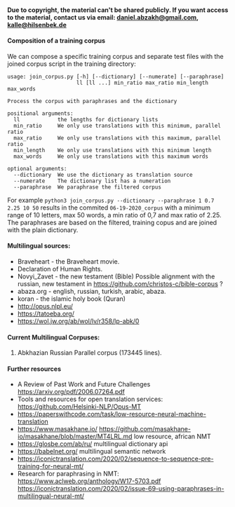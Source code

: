 #### Due to copyright, the material can't be shared publicly. If you want access to the material, contact us via email: daniel.abzakh@gmail.com, 	kalle@hilsenbek.de

#### Composition of a training corpus
We can compose a specific training corpus and separate test files with the joined corpus script in the training directory:

    usage: join_corpus.py [-h] [--dictionary] [--numerate] [--paraphrase]
                          ll [ll ...] min_ratio max_ratio min_length max_words

    Process the corpus with paraphrases and the dictionary

    positional arguments:
      ll            the lengths for dictionary lists
      min_ratio     We only use translations with this minimum, parallel ratio
      max_ratio     We only use translations with this maximum, parallel ratio
      min_length    We only use translations with this minimum length
      max_words     We only use translations with this maximum words

    optional arguments:
      --dictionary  We use the dictionary as translation source
      --numerate    The dictionary list has a numeration
      --paraphrase  We paraphrase the filtered corpus

For example `python3 join_corpus.py --dictionary --paraphrase 1 0.7 2.25 10 50` results in the commited `06-19-2020_corpus` with a minimum range of 10 letters, max 50 words, a min ratio of 0,7 and max ratio of 2.25. The paraphrases are based on the filtered, training copus and are joined with the plain dictionary.

#### Multilingual sources:
-	Braveheart - the Braveheart movie.
-	Declaration of Human Rights.
-	Novyi_Zavet - the new testament (Bible) Possible alignment with the russian, new testament in https://github.com/christos-c/bible-corpus ?
-	abaza.org  - english, russian, turkish, arabic, abaza.
-	koran - the islamic holy book (Quran)
- http://opus.nlpl.eu/
- https://tatoeba.org/
- https://wol.jw.org/ab/wol/lv/r358/lp-abk/0

#### Current Multilingual Corpuses:
1. Abkhazian Russian Parallel corpus (173445 lines).

#### Further resources
- A Review of Past Work and Future Challenges https://arxiv.org/pdf/2006.07264.pdf
- Tools and resources for open translation services: https://github.com/Helsinki-NLP/Opus-MT
- https://paperswithcode.com/task/low-resource-neural-machine-translation
- https://www.masakhane.io/ https://github.com/masakhane-io/masakhane/blob/master/MT4LRL.md low resource, african NMT
- https://glosbe.com/ab/ru/ multilingual dictionary api
- https://babelnet.org/ multilingual semantic network
- https://iconictranslation.com/2020/02/sequence-to-sequence-pre-training-for-neural-mt/
- Research for paraphrasing in NMT:
  https://www.aclweb.org/anthology/W17-5703.pdf
  https://iconictranslation.com/2020/02/issue-69-using-paraphrases-in-multilingual-neural-mt/
